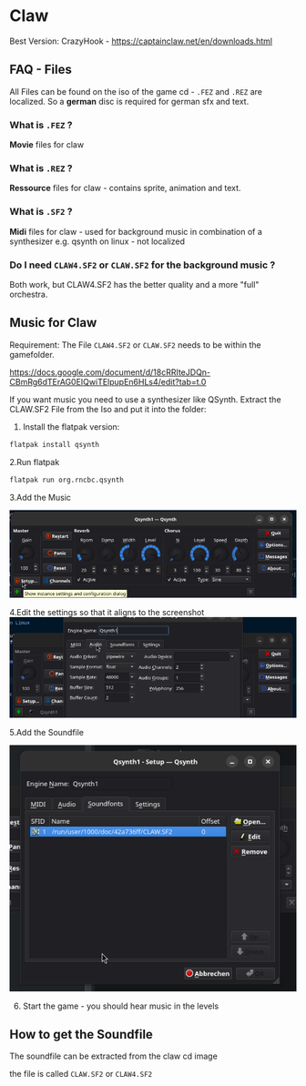 # Claw

Best Version: CrazyHook - <https://captainclaw.net/en/downloads.html>

## FAQ - Files

All Files can be found on the iso of the game cd - `.FEZ` and `.REZ` are localized. So a **german** disc is required for german sfx and text.

### What is `.FEZ` ?

**Movie** files for claw

### What is `.REZ` ?

**Ressource** files for claw - contains sprite, animation and text.

### What is `.SF2` ?

**Midi** files for claw - used for background music in combination of a synthesizer e.g. qsynth on linux - not localized

### Do I need `CLAW4.SF2` or `CLAW.SF2` for the background music ?

Both work, but CLAW4.SF2 has the better quality and a more "full" orchestra.

## Music for Claw

Requirement: The File `CLAW4.SF2` or `CLAW.SF2` needs to be within the gamefolder.

<https://docs.google.com/document/d/18cRRIteJDQn-CBmRg6dTErAG0EIQwiTElpupEn6HLs4/edit?tab=t.0>


If you want music you need to use a synthesizer like QSynth. Extract the CLAW.SF2 File from the Iso and put it into the folder:

1. Install the flatpak version:

```sh
flatpak install qsynth
```

2.Run flatpak

```sh
flatpak run org.rncbc.qsynth
```

3.Add the Music

![setup](image.png)

4.Edit the settings so that it aligns to the screenshot
![screenshot](image-1.png)

5.Add the Soundfile

![soundfile](image-2.png)

6. Start the game - you should hear music in the levels

## How to get the Soundfile

The soundfile can be extracted from the claw cd image

the file is called `CLAW.SF2` or `CLAW4.SF2`

